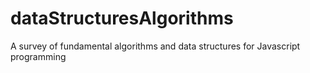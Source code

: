 # dataStructuresAlgorithms
A survey of fundamental algorithms and data structures for Javascript programming

